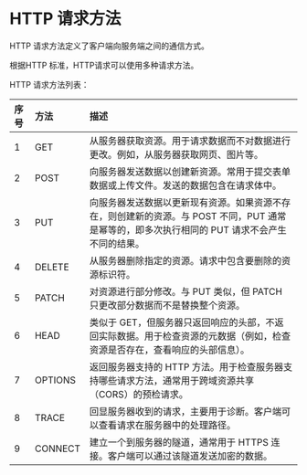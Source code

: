 # HTTP 请求方法

HTTP 请求方法定义了客户端向服务端之间的通信方式。

根据HTTP 标准，HTTP请求可以使用多种请求方法。

HTTP 请求方法列表：

| 序号 | 方法    | 描述                                                         |
| :--- | :------ | :----------------------------------------------------------- |
| 1    | GET     | 从服务器获取资源。用于请求数据而不对数据进行更改。例如，从服务器获取网页、图片等。 |
| 2    | POST    | 向服务器发送数据以创建新资源。常用于提交表单数据或上传文件。发送的数据包含在请求体中。 |
| 3    | PUT     | 向服务器发送数据以更新现有资源。如果资源不存在，则创建新的资源。与 POST 不同，PUT 通常是幂等的，即多次执行相同的 PUT 请求不会产生不同的结果。 |
| 4    | DELETE  | 从服务器删除指定的资源。请求中包含要删除的资源标识符。       |
| 5    | PATCH   | 对资源进行部分修改。与 PUT 类似，但 PATCH 只更改部分数据而不是替换整个资源。 |
| 6    | HEAD    | 类似于 GET，但服务器只返回响应的头部，不返回实际数据。用于检查资源的元数据（例如，检查资源是否存在，查看响应的头部信息）。 |
| 7    | OPTIONS | 返回服务器支持的 HTTP 方法。用于检查服务器支持哪些请求方法，通常用于跨域资源共享（CORS）的预检请求。 |
| 8    | TRACE   | 回显服务器收到的请求，主要用于诊断。客户端可以查看请求在服务器中的处理路径。 |
| 9    | CONNECT | 建立一个到服务器的隧道，通常用于 HTTPS 连接。客户端可以通过该隧道发送加密的数据。 |